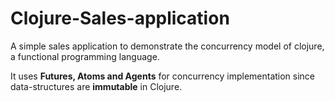 # Clojure-Sales-application

A simple sales application to demonstrate the concurrency model of clojure, a functional programming language.

It uses **Futures, Atoms and Agents** for concurrency implementation since data-structures are **immutable** in Clojure.
